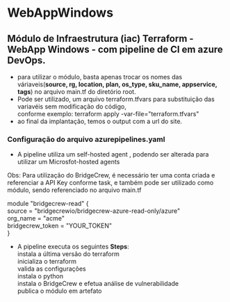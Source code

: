 # WebAppWindows


## Módulo de Infraestrutura (iac) Terraform - WebApp Windows - com pipeline de CI em azure DevOps.

- para utilizar o módulo, basta apenas trocar os nomes das váriaveis(**source, rg, location, plan, os_type, sku_name, appservice, tags**) no arquivo main.tf do diretório root.
- Pode ser utilizado, um arquivo terraform.tfvars para substituição das variavéis sem modificação do código,<br>
 conforme exemplo:
terraform apply -var-file="terraform.tfvars"
- ao final da implantação, temos o output com a url do site.

### Configuração do arquivo azurepipelines.yaml
- A pipeline utiliza um self-hosted agent , podendo ser alterada para utilizar um Microsfot-hosted agents

Obs: Para utilização do BridgeCrew, é necessário ter uma conta criada e referenciar a API Key conforme task, e também pode ser utilizado como módulo, sendo referenciado no arquivo main.tf

module "bridgecrew-read" {  
  source           = "bridgecrewio/bridgecrew-azure-read-only/azure"  
  org_name         = "acme"  
  bridgecrew_token = "YOUR_TOKEN"  
}  


- A pipeline executa os seguintes **Steps**:<br>
instala a última versão do terraform  
inicializa o terraform  
valida as configurações  
instala o python  
instala o BridgeCrew e efetua análise de vulnerabilidade  
publica o módulo em artefato 




